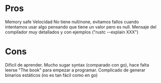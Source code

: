 # Pros
Memory safe
Velocidad
No tiene null/none, evitamos fallos cuando intentamos usar algo pensando que tiene un valor pero es null.
Mensaje del compilador muy detallados y con ejemplos ("rustc --explain XXX")

# Cons
Dificil de aprender.
Mucho sugar syntax (comparado con go), hace falta leerse "The book" para empezar a programar.
Complicado de generar binarios estáticos (no es tan fácil como en go)
